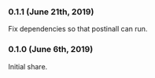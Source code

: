 ### 0.1.1 (June 21th, 2019)

Fix dependencies so that postinall can run.

### 0.1.0 (June 6th, 2019)

Initial share.
